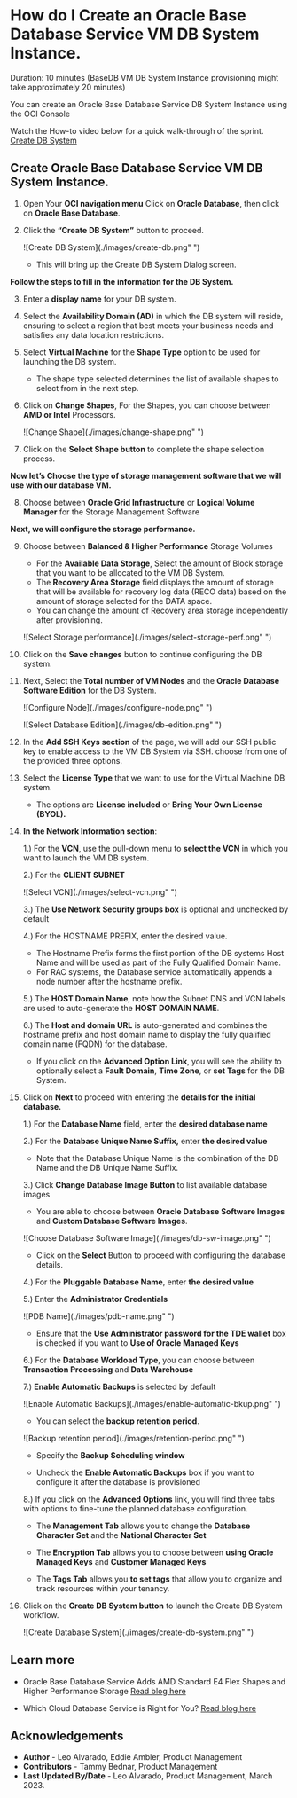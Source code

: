 # How do I Create an Oracle Base Database Service VM DB System Instance.
Duration: 10 minutes (BaseDB VM DB System Instance provisioning might take approximately 20 minutes)

You can create an Oracle Base Database Service DB System Instance using the OCI Console

Watch the How-to video below for a quick walk-through of the sprint.
[Create DB System](youtube:_GwZYPRwLV8)
 
## Create Oracle Base Database Service VM DB System Instance.

1. Open Your **OCI navigation menu** Click on **Oracle Database**, then click on **Oracle Base Database**.

2.	Click the **“Create DB System”** button to proceed.

    ![Create DB System](./images/create-db.png" ")

    * This will bring up the Create DB System Dialog screen.

**Follow the steps to fill in the information for the DB System.**

3.	Enter a **display name** for your DB system.

4.	Select the **Availability Domain (AD)** in which the DB system will reside, ensuring to select a region that best meets your business needs and satisfies any data location restrictions.

5.	Select **Virtual Machine** for the **Shape Type** option to be used for launching the DB system.

      * The shape type selected determines the list of available shapes to select from in the next step.

6.	Click on **Change Shapes**, For the Shapes, you can choose between **AMD or Intel** Processors.

    ![Change Shape](./images/change-shape.png" ")

7.	Click on the **Select Shape button** to complete the shape selection process.


**Now let’s Choose the type of storage management software that we will use with our database VM.**

8.	Choose between **Oracle Grid Infrastructure** or **Logical Volume Manager** for the Storage Management Software

**Next, we will configure the storage performance.**

9.	Choose between **Balanced & Higher Performance** Storage Volumes

    * For the **Available Data Storage**, Select the amount of Block storage that you want to be allocated to the VM DB System.
    * The **Recovery Area Storage** field displays the amount of storage that will be available for recovery log data (RECO data) based on the amount of storage selected for the DATA space.
    * You can change the amount of Recovery area storage independently after provisioning.

    ![Select Storage performance](./images/select-storage-perf.png" ")

10.	Click on the **Save changes** button to continue configuring the DB system.

11.	Next, Select the **Total number of VM Nodes** and the **Oracle Database Software Edition** for the DB System.

    ![Configure Node](./images/configure-node.png" ")

    ![Select Database Edition](./images/db-edition.png" ")

12.	In the **Add SSH Keys section** of the page, we will add our SSH public key to enable access to the VM DB System via SSH. choose from one of the provided three options.

13.	Select the **License Type** that we want to use for the Virtual Machine DB system.

      * The options are **License included** or **Bring Your Own License (BYOL).**


14.	**In the Network Information section**:

    1.)	For the **VCN**, use the pull-down menu to **select the VCN** in which you want to launch the VM DB system.

    2.)	For the **CLIENT SUBNET**

    ![Select VCN](./images/select-vcn.png" ")

    3.)	The **Use Network Security groups box** is optional and unchecked by default

    4.)	For the HOSTNAME PREFIX, enter the desired value.

      * The Hostname Prefix forms the first portion of the DB systems Host Name and will be used as part of the Fully Qualified Domain Name.
      * For RAC systems, the Database service automatically appends a node number after the hostname prefix.

    5.)	The **HOST Domain Name**, note how the Subnet DNS and VCN labels are used to auto-generate the **HOST DOMAIN NAME**.

    6.)	The **Host and domain URL** is auto-generated and combines the hostname prefix and host domain name to display the fully qualified domain name (FQDN) for the database.

    * If you click on the **Advanced Option Link**, you will see the ability to optionally select a **Fault Domain**, **Time Zone**, or **set Tags** for the DB System.

15.	Click on **Next** to proceed with entering the **details for the initial database.**

    1.)	For the **Database Name** field, enter the **desired database name**  

    2.)	For the **Database Unique Name Suffix,** enter **the desired value**

      * Note that the Database Unique Name is the combination of the DB Name and the DB Unique Name Suffix.

    3.)  Click **Change Database Image Button** to list available database images

      * You are able to choose between **Oracle Database Software Images** and **Custom Database Software Images**.

    ![Choose Database Software Image](./images/db-sw-image.png" ")

      * Click on the **Select** Button to proceed with configuring the database details.


    4.)  For the **Pluggable Database Name**, enter **the desired value**

    5.)  Enter the **Administrator Credentials**

    ![PDB Name](./images/pdb-name.png" ")

      * Ensure that the **Use Administrator password for the TDE wallet** box is checked if you want to **Use of Oracle Managed Keys**

    6.)  For the **Database Workload Type**, you can choose between **Transaction Processing** and **Data Warehouse**

    7.)  **Enable Automatic  Backups** is selected by default

    ![Enable Automatic Backups](./images/enable-automatic-bkup.png" ")

      *	You can select the **backup retention period**.

    ![Backup retention period](./images/retention-period.png" ")

      *	Specify the **Backup Scheduling window**

      *	Uncheck the **Enable Automatic Backups** box if you want to configure it after the database is provisioned

    8.) If you click on the **Advanced Options** link, you will find three tabs with options to fine-tune the planned database configuration.

      *	The **Management Tab** allows you to change the **Database Character Set** and the **National Character Set**

      *	The **Encryption Tab** allows you to choose between **using Oracle Managed Keys** and **Customer Managed Keys**

      *	The **Tags Tab** allows you **to set tags** that allow you to organize and track resources within your tenancy.

16.	Click on the **Create DB System button** to launch the Create DB System workflow.

      ![Create Database System](./images/create-db-system.png" ")

## Learn more

* Oracle Base Database Service Adds AMD Standard E4 Flex Shapes and Higher Performance Storage  [Read blog here](https://blogs.oracle.com/database/post/oracle-base-database-service-adds-amd-standard-e4-flex-shapes-and-higher-performance-storage)

* Which Cloud Database Service is Right for You? [Read blog here](https://blogs.oracle.com/database/post/cloud-database-services-for-every-workload)

## Acknowledgements
* **Author** - Leo Alvarado, Eddie Ambler, Product Management
* **Contributors** -  Tammy Bednar, Product Management
* **Last Updated By/Date** - Leo Alvarado, Product Management, March 2023.
